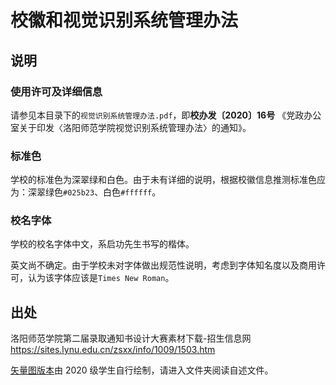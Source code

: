 # 校徽和视觉识别系统管理办法

## 说明

### 使用许可及详细信息

请参见本目录下的`视觉识别系统管理办法.pdf`，即**校办发〔2020〕16号** 《党政办公室关于印发〈洛阳师范学院视觉识别系统管理办法〉的通知》。

### 标准色

学校的标准色为深翠绿和白色。由于未有详细的说明，根据校徽信息推测标准色应为：深翠绿色`#025b23`、白色`#ffffff`。

### 校名字体

学校的校名字体中文，系启功先生书写的楷体。

英文尚不确定。由于学校未对字体做出规范性说明，考虑到字体知名度以及商用许可，认为该字体应该是`Times New Roman`。

## 出处

洛阳师范学院第二届录取通知书设计大赛素材下载-招生信息网 https://sites.lynu.edu.cn/zsxx/info/1009/1503.htm

[矢量图版本](矢量图SVG)由 2020 级学生自行绘制，请进入文件夹阅读自述文件。

